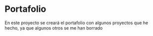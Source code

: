 # Portafolio
En este proyecto se creará el portafolio con algunos proyectos que he hecho, ya que algunos otros se me han borrado
